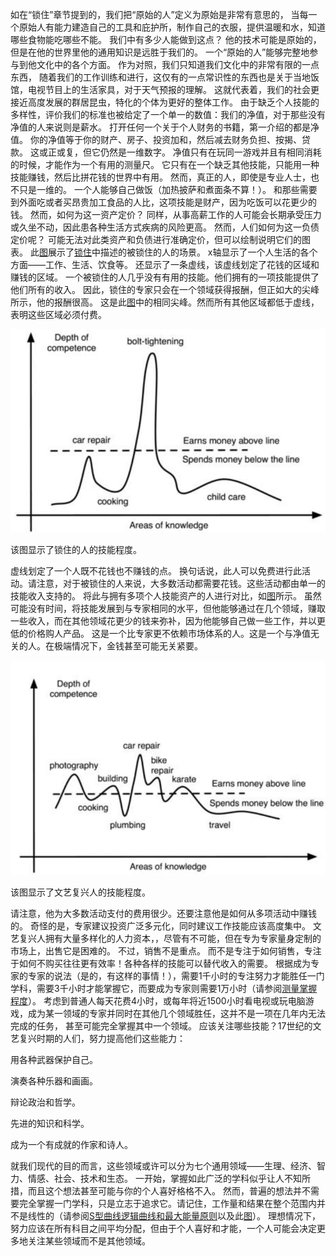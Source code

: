 如在“锁住”章节提到的，我们把“原始的人”定义为原始是非常有意思的，
当每一个原始人有能力建造自己的工具和庇护所，制作自己的衣服，提供温暖和水，知道哪些食物能吃哪些不能。
我们中有多少人能做到这点？
他的技术可能是原始的，但是在他的世界里他的通用知识是远胜于我们的。
一个“原始的人”能够完整地参与到他文化中的各个方面。
作为对照，我们只知道我们文化中的非常有限的一点东西，
随着我们的工作训练和进行，这仅有的一点常识性的东西也是关于当地饭馆，电视节目上的生活家具，对于天气预报的理解。
这就代表着，我们的社会更接近高度发展的群居昆虫，特化的个体为更好的整体工作。
由于缺乏个人技能的多样性，评价我们的标准也被给定了一个单一的数值：我们的净值，对于那些没有净值的人来说则是薪水。
打开任何一个关于个人财务的书籍，第一介绍的都是净值。
你的净值等于你的财产、房子、投资加和，然后减去财务负担、按揭、贷款。
这或正或复，但它仍然是一维数字。
净值只有在玩同一游戏并且有相同消耗的时候，才能作为一个有用的测量尺。
它只有在一个缺乏其他技能，只能用一种技能赚钱，然后比拼花钱的世界中有用。
然而，真正的人，即使是专业人士，也不只是一维的。
一个人能够自己做饭（加热披萨和煮面条不算！）。
和那些需要到外面吃或者买昂贵加工食品的人比，这项技能是财产，因为吃饭可以花更少的钱。
然而，如何为这一资产定价？ 同样，从事高薪工作的人可能会长期承受压力或久坐不动，因此患各种生活方式疾病的风险更高。
然而，人们如何为这一负债定价呢？
可能无法对此类资产和负债进行准确定价，但可以绘制说明它们的图表。
此[图]()展示了[锁住]()中描述的被锁住的人的场景。
x轴显示了一个人生活的各个方面——工作、生活、饮食等。
还显示了一条虚线，该虚线划定了花钱的区域和赚钱的区域。
一个被锁住的人几乎没有有用的技能。他们拥有的一项技能提供了他们所有的收入。
因此，锁住的专家只会在一个领域获得报酬，但正如大的尖峰所示，他的报酬很高。
这是此[图]()中的相同尖峰。然而所有其他区域都低于虚线，表明这些区域必须付费。

![figure1](../img/6-a.png)

该图显示了锁住的人的技能程度。

虚线划定了一个人既不花钱也不赚钱的点。
换句话说，此人可以免费进行此活动。请注意，对于被锁住的人来说，大多数活动都需要花钱。这些活动都由单一的技能收入支持的。
将此与拥有多项个人技能资产的人进行对比，如[图]()所示。
虽然可能没有时间，将技能发展到与专家相同的水平，但他能够通过在几个领域，赚取一些收入，而在其他领域花更少的钱来弥补，因为他能够自己做一些工作，并以更低的价格购人产品。
这是一个比专家更不依赖市场体系的人。这是一个与净值无关的人。在极端情况下，金钱甚至可能无关紧要。

![figure2](../img/6-a-fig2.png)


该图显示了文艺复兴人的技能程度。

请注意，他为大多数活动支付的费用很少。还要注意他是如何从多项活动中赚钱的。
奇怪的是，专家建议投资广泛多元化，同时建议工作技能应该高度集中。
文艺复兴人拥有大量多样化的人力资本，，尽管有不可能，但在专为专家量身定制的市场上，出售它是困难的。
不过，销售不是重点。 而不是专注于如何销售，专注于如何不购买往往更有效率！各种各样的技能可以替代收入的需要。
根据成为专家的专家的说法（是的，有这样的事情！），需要1千小时的专注努力才能胜任一门学科，需要3千小时才能掌握它，而要成为专家则需要1万小时（请参阅[测量掌握程度]()）。
考虑到普通人每天花费4小时，或每年将近1500小时看电视或玩电脑游戏，成为某一领域的专家并同时在其他几个领域胜任，这并不是一项在几年内无法完成的任务， 甚至可能完全掌握其中一个领域。
应该关注哪些技能？17世纪的文艺复兴时期的人们，努力提高他们这些能力：

用各种武器保护自己。

演奏各种乐器和画画。

辩论政治和哲学。

先进的知识和科学。

成为一个有成就的作家和诗人。

就我们现代的目的而言，这些领域或许可以分为七个通用领域——生理、经济、智力、情感、社会、技术和生态。
一开始，掌握如此广泛的学科似乎让人不知所措，而且这个想法甚至可能与你的个人喜好格格不入。
然而，普遍的想法并不需要完全掌握一门学科，只是立志于追求它。请记住，工作量和结果在整个范围内并不是线性的（请参阅[S型曲线逻辑曲线和最大能量原则]()以及此[图]()）。
理想情况下，努力应该在所有科目之间平均分配，但由于个人喜好和才能，一个人可能会决定更多地关注某些领域而不是其他领域。
